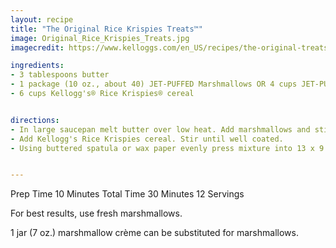 ```yaml
---
layout: recipe
title: "The Original Rice Krispies Treats™"
image: Original_Rice_Krispies_Treats.jpg
imagecredit: https://www.kelloggs.com/en_US/recipes/the-original-treats-recipe.html

ingredients:
- 3 tablespoons butter
- 1 package (10 oz., about 40) JET-PUFFED Marshmallows OR 4 cups JET-PUFFED Miniature Marshmallows
- 6 cups Kellogg's® Rice Krispies® cereal


directions:
- In large saucepan melt butter over low heat. Add marshmallows and stir until completely melted. Remove from heat.
- Add Kellogg's Rice Krispies cereal. Stir until well coated.
- Using buttered spatula or wax paper evenly press mixture into 13 x 9 x 2-inch pan coated with cooking spray. Cool. Cut into 2-inch squares. Best if served the same day.


---
```

Prep Time 10 Minutes
Total Time 30 Minutes
12 Servings

For best results, use fresh marshmallows.

1 jar (7 oz.) marshmallow crème can be substituted for marshmallows.
